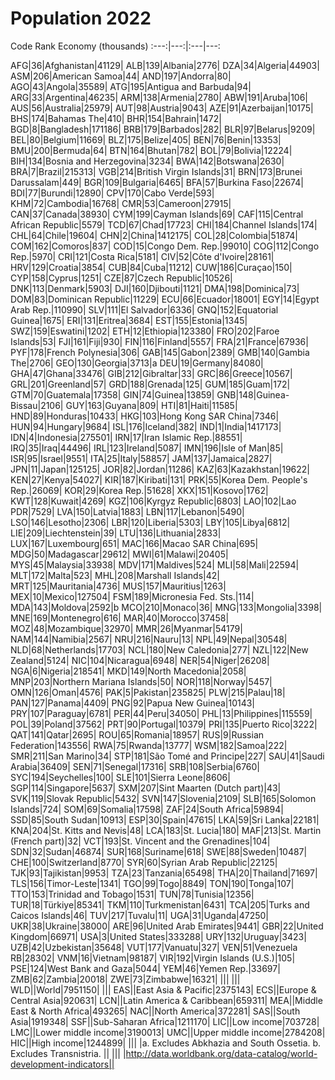 # Population 2022
Code Rank Economy (thousands)
:---:|---:|:---|---:

AFG|36|Afghanistan|41129|
ALB|139|Albania|2776|
DZA|34|Algeria|44903|
ASM|206|American Samoa|44|
AND|197|Andorra|80|
AGO|43|Angola|35589|
ATG|195|Antigua and Barbuda|94|
ARG|33|Argentina|46235|
ARM|138|Armenia|2780|
ABW|191|Aruba|106|
AUS|56|Australia|25979|
AUT|98|Austria|9043|
AZE|91|Azerbaijan|10175|
BHS|174|Bahamas The|410|
BHR|154|Bahrain|1472|
BGD|8|Bangladesh|171186|
BRB|179|Barbados|282|
BLR|97|Belarus|9209|
BEL|80|Belgium|11669|
BLZ|175|Belize|405|
BEN|76|Benin|13353|
BMU|200|Bermuda|64|
BTN|164|Bhutan|782|
BOL|79|Bolivia|12224|
BIH|134|Bosnia and Herzegovina|3234|
BWA|142|Botswana|2630|
BRA|7|Brazil|215313|
VGB|214|British Virgin Islands|31|
BRN|173|Brunei Darussalam|449|
BGR|109|Bulgaria|6465|
BFA|57|Burkina Faso|22674|
BDI|77|Burundi|12890|
CPV|170|Cabo Verde|593|
KHM|72|Cambodia|16768|
CMR|53|Cameroon|27915|
CAN|37|Canada|38930|
CYM|199|Cayman Islands|69|
CAF|115|Central African Republic|5579|
TCD|67|Chad|17723|
CHI|184|Channel Islands|174|
CHL|64|Chile|19604|
CHN|2|China|1412175|
COL|28|Colombia|51874|
COM|162|Comoros|837|
COD|15|Congo Dem. Rep.|99010|
COG|112|Congo Rep.|5970|
CRI|121|Costa Rica|5181|
CIV|52|Côte d'Ivoire|28161|
HRV|129|Croatia|3854|
CUB|84|Cuba|11212|
CUW|186|Curaçao|150|
CYP|158|Cyprus|1251|
CZE|87|Czech Republic|10526|
DNK|113|Denmark|5903|
DJI|160|Djibouti|1121|
DMA|198|Dominica|73|
DOM|83|Dominican Republic|11229|
ECU|66|Ecuador|18001|
EGY|14|Egypt Arab Rep.|110990|
SLV|111|El Salvador|6336|
GNQ|152|Equatorial Guinea|1675|
ERI|131|Eritrea|3684|
EST|155|Estonia|1345|
SWZ|159|Eswatini|1202|
ETH|12|Ethiopia|123380|
FRO|202|Faroe Islands|53|
FJI|161|Fiji|930|
FIN|116|Finland|5557|
FRA|21|France|67936|
PYF|178|French Polynesia|306|
GAB|145|Gabon|2389|
GMB|140|Gambia The|2706|
GEO|130|Georgia|3713|a
DEU|19|Germany|84080|
GHA|47|Ghana|33476|
GIB|212|Gibraltar|33|
GRC|86|Greece|10567|
GRL|201|Greenland|57|
GRD|188|Grenada|125|
GUM|185|Guam|172|
GTM|70|Guatemala|17358|
GIN|74|Guinea|13859|
GNB|148|Guinea-Bissau|2106|
GUY|163|Guyana|809|
HTI|81|Haiti|11585|
HND|89|Honduras|10433|
HKG|103|Hong Kong SAR China|7346|
HUN|94|Hungary|9684|
ISL|176|Iceland|382|
IND|1|India|1417173|
IDN|4|Indonesia|275501|
IRN|17|Iran Islamic Rep.|88551|
IRQ|35|Iraq|44496|
IRL|123|Ireland|5087|
IMN|196|Isle of Man|85|
ISR|95|Israel|9551|
ITA|25|Italy|58857|
JAM|137|Jamaica|2827|
JPN|11|Japan|125125|
JOR|82|Jordan|11286|
KAZ|63|Kazakhstan|19622|
KEN|27|Kenya|54027|
KIR|187|Kiribati|131|
PRK|55|Korea Dem. People's Rep.|26069|
KOR|29|Korea Rep.|51628|
XKX|151|Kosovo|1762|
KWT|128|Kuwait|4269|
KGZ|106|Kyrgyz Republic|6803|
LAO|102|Lao PDR|7529|
LVA|150|Latvia|1883|
LBN|117|Lebanon|5490|
LSO|146|Lesotho|2306|
LBR|120|Liberia|5303|
LBY|105|Libya|6812|
LIE|209|Liechtenstein|39|
LTU|136|Lithuania|2833|
LUX|167|Luxembourg|651|
MAC|166|Macao SAR China|695|
MDG|50|Madagascar|29612|
MWI|61|Malawi|20405|
MYS|45|Malaysia|33938|
MDV|171|Maldives|524|
MLI|58|Mali|22594|
MLT|172|Malta|523|
MHL|208|Marshall Islands|42|
MRT|125|Mauritania|4736|
MUS|157|Mauritius|1263|
MEX|10|Mexico|127504|
FSM|189|Micronesia Fed. Sts.|114|
MDA|143|Moldova|2592|b
MCO|210|Monaco|36|
MNG|133|Mongolia|3398|
MNE|169|Montenegro|616|
MAR|40|Morocco|37458|
MOZ|48|Mozambique|32970|
MMR|26|Myanmar|54179|
NAM|144|Namibia|2567|
NRU|216|Nauru|13|
NPL|49|Nepal|30548|
NLD|68|Netherlands|17703|
NCL|180|New Caledonia|277|
NZL|122|New Zealand|5124|
NIC|104|Nicaragua|6948|
NER|54|Niger|26208|
NGA|6|Nigeria|218541|
MKD|149|North Macedonia|2058|
MNP|203|Northern Mariana Islands|50|
NOR|118|Norway|5457|
OMN|126|Oman|4576|
PAK|5|Pakistan|235825|
PLW|215|Palau|18|
PAN|127|Panama|4409|
PNG|92|Papua New Guinea|10143|
PRY|107|Paraguay|6781|
PER|44|Peru|34050|
PHL|13|Philippines|115559|
POL|39|Poland|37562|
PRT|90|Portugal|10379|
PRI|135|Puerto Rico|3222|
QAT|141|Qatar|2695|
ROU|65|Romania|18957|
RUS|9|Russian Federation|143556|
RWA|75|Rwanda|13777|
WSM|182|Samoa|222|
SMR|211|San Marino|34|
STP|181|São Tomé and Principe|227|
SAU|41|Saudi Arabia|36409|
SEN|71|Senegal|17316|
SRB|108|Serbia|6760|
SYC|194|Seychelles|100|
SLE|101|Sierra Leone|8606|
SGP|114|Singapore|5637|
SXM|207|Sint Maarten (Dutch part)|43|
SVK|119|Slovak Republic|5432|
SVN|147|Slovenia|2109|
SLB|165|Solomon Islands|724|
SOM|69|Somalia|17598|
ZAF|24|South Africa|59894|
SSD|85|South Sudan|10913|
ESP|30|Spain|47615|
LKA|59|Sri Lanka|22181|
KNA|204|St. Kitts and Nevis|48|
LCA|183|St. Lucia|180|
MAF|213|St. Martin (French part)|32|
VCT|193|St. Vincent and the Grenadines|104|
SDN|32|Sudan|46874|
SUR|168|Suriname|618|
SWE|88|Sweden|10487|
CHE|100|Switzerland|8770|
SYR|60|Syrian Arab Republic|22125|
TJK|93|Tajikistan|9953|
TZA|23|Tanzania|65498|
THA|20|Thailand|71697|
TLS|156|Timor-Leste|1341|
TGO|99|Togo|8849|
TON|190|Tonga|107|
TTO|153|Trinidad and Tobago|1531|
TUN|78|Tunisia|12356|
TUR|18|Türkiye|85341|
TKM|110|Turkmenistan|6431|
TCA|205|Turks and Caicos Islands|46|
TUV|217|Tuvalu|11|
UGA|31|Uganda|47250|
UKR|38|Ukraine|38000|
ARE|96|United Arab Emirates|9441|
GBR|22|United Kingdom|66971|
USA|3|United States|333288|
URY|132|Uruguay|3423|
UZB|42|Uzbekistan|35648|
VUT|177|Vanuatu|327|
VEN|51|Venezuela RB|28302|
VNM|16|Vietnam|98187|
VIR|192|Virgin Islands (U.S.)|105|
PSE|124|West Bank and Gaza|5044|
YEM|46|Yemen Rep.|33697|
ZMB|62|Zambia|20018|
ZWE|73|Zimbabwe|16321|
|||
|||
WLD||World|7951150|
|||
EAS||East Asia & Pacific|2375143|
ECS||Europe & Central Asia|920631|
LCN||Latin America & Caribbean|659311|
MEA||Middle East & North Africa|493265|
NAC||North America|372281|
SAS||South Asia|1919348|
SSF||Sub-Saharan Africa|1211170|
LIC||Low income|703728|
LMC||Lower middle income|3190013|
UMC||Upper middle income|2784208|
HIC||High income|1244899|
|||
|a. Excludes Abkhazia and South Ossetia. b. Excludes Transnistria. ||
|||
|http://data.worldbank.org/data-catalog/world-development-indicators||
